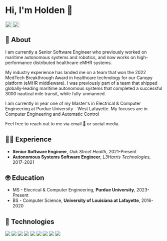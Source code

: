 # Hi, I'm Holden 👋

<a href="https://twitter.com/HoldenBabineaux">
  <img align="left" alt="Holden Babineaux | Twitter" width="21px" src="https://raw.githubusercontent.com/anuraghazra/anuraghazra/master/assets/twitter.svg" />
</a>

<a href="https://www.linkedin.com/in/holden-babineaux/">
  <img align="left" alt="Holden Babineaux | LinkedIn" width="21px" src="https://github.com/esduran/esduran/blob/master/assets/LI-In-Bug.png" />
</a>

<br />

## 🤖 About

I am currently a Senior Software Engineer who previously worked on maritime autonomous systems and robotics, and now works on high-performance distributed healthcare eMHR systems.

My industry experience has landed me on a team that won the 2022 MedTech Breakthrough Award in healthcare technology for our Canopy platform (eMHR middleware).
I was previously part of a team that shipped globally-leading maritime autonomous systems that completed a successful 3000 nautical mile transit, while fully-unmanned.

I am currently in year one of my Master's in Electrical & Computer Engineering at Purdue University - West Lafayette. My focuses are in Computer Engineering and Automatic Control

Feel free to reach out to me via email [📧](mailto:holden.bab@outlook.com) or social media.

## 🧑‍💻 Experience

* **Senior Software Engineer**, _Oak Street Health_, 2021-Present
* **Autonomous Systems Software Engineer**, _L3Harris Technologies_, 2017-2021

## 🤓 Education

* MS - Elecrical & Computer Engineering, **Purdue University**, 2023-Present
* BS - Computer Science, **University of Louisiana at Lafayette**, 2016-2020

## 🚀 Technologies

![](https://img.shields.io/badge/-C-informational?style=flat&logo=C&logoColor=white&color=A8B9CC)
![](https://img.shields.io/badge/-C++-informational?style=flat&logo=c%2B%2B&logoColor=white&color=00599C)
![](https://img.shields.io/badge/-Python-informational?style=flat&logo=Python&logoColor=white&color=3776AB)
![](https://img.shields.io/badge/-GNU_Bash-informational?style=flat&logo=GNU+Bash&logoColor=white&color=4EAA25)
![](https://img.shields.io/badge/-Git-informational?style=flat&logo=Git&logoColor=white&color=F05032)
![](https://img.shields.io/badge/-Linux-informational?style=flat&logo=Linux&logoColor=black&color=FCC624)
![](https://img.shields.io/badge/-Docker-informational?style=flat&logo=Docker&logoColor=white&color=2496ED)
![](https://img.shields.io/badge/-Jenkins-informational?style=flat&logo=Jenkins&logoColor=white&color=D24939)
![](https://img.shields.io/badge/-GitLab-informational?style=flat&logo=GitLab&logoColor=white&color=FC6D26)

